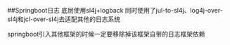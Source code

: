 ##Springboot日志
底层使用sl4j+logback
同时使用了jul-to-sl4j、log4j-over-sl4j和jcl-over-sl4j去适配其他的日志系统

springboot引入其他框架的时候一定要移除掉该框架自带的日志框架依赖